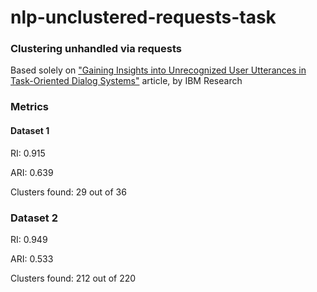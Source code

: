 # nlp-unclustered-requests-task
### Clustering unhandled via requests
Based solely on ["Gaining Insights into Unrecognized User Utterances in Task-Oriented Dialog Systems"](https://research.ibm.com/publications/gaining-insights-into-unrecognized-user-utterances-in-task-oriented-dialog-systems) article, by IBM Research


### Metrics
#### Dataset 1
RI: 0.915

ARI: 0.639

Clusters found: 29 out of 36
### Dataset 2
RI: 0.949

ARI: 0.533

Clusters found: 212 out of 220